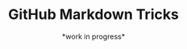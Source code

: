 
<h1 align="center">
GitHub Markdown Tricks
</h1>

<div align="center">
  *work in progress*
</div>
